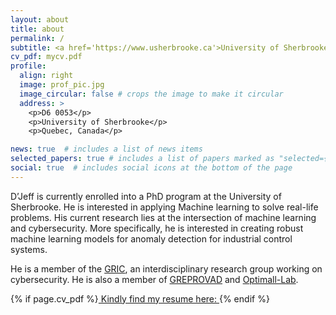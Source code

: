 ```yaml
---
layout: about
title: about
permalink: /
subtitle: <a href='https://www.usherbrooke.ca'>University of Sherbrooke</a>. 2500, boul. de l'Université, Sherbrooke (Québec) J1K 2R1.
cv_pdf: mycv.pdf
profile:
  align: right
  image: prof_pic.jpg
  image_circular: false # crops the image to make it circular
  address: >
    <p>D6 0053</p>
    <p>University of Sherbrooke</p>
    <p>Quebec, Canada</p>

news: true  # includes a list of news items
selected_papers: true # includes a list of papers marked as "selected={true}"
social: true  # includes social icons at the bottom of the page
---
```


[//]: # (Write your biography here. Tell the world about yourself. Link to your favorite [subreddit]&#40;http://reddit.com&#41;. You can put a picture in, too. The code is already in, just name your picture `prof_pic.jpg` and put it in the `img/` folder.)

[//]: # ()
[//]: # (Put your address / P.O. box / other info right below your picture. You can also disable any these elements by editing `profile` property of the YAML header of your `_pages/about.md`. Edit `_bibliography/papers.bib` and Jekyll will render your [publications page]&#40;/al-folio/publications/&#41; automatically.)

[//]: # ()
[//]: # (Link to your social media connections, too. This theme is set up to use [Font Awesome icons]&#40;http://fortawesome.github.io/Font-Awesome/&#41; and [Academicons]&#40;https://jpswalsh.github.io/academicons/&#41;, like the ones below. Add your Facebook, Twitter, LinkedIn, Google Scholar, or just disable all of them.)

D’Jeff is currently enrolled into a PhD program at the University of Sherbrooke. He is interested in applying Machine 
learning to solve real-life problems. His current research lies at the intersection of machine  learning and 
cybersecurity. More specifically, he is  interested in creating  robust machine learning  models for anomaly detection 
for industrial control systems. 

He is a member of the [GRIC](https://gric.recherche.usherbrooke.ca/equipe/djeff-nkashama-kanda/), an interdisciplinary 
research group working on cybersecurity. He is also a member of [GREPROVAD](https://www.greprovad.org/docs/djeffkanda/) and [Optimall-Lab](https://www.optimall-lab.org/membres.php).

{% if page.cv_pdf %}<a
href="{{ page.cv_pdf | prepend: 'assets/pdf/' | relative_url}}" target="_blank"
rel="noopener noreferrer" class="float-right"> Kindly find my resume here:<i class="fas fa-file-pdf"></i> </a>{% endif %}